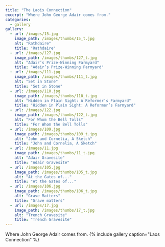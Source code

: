 ```yaml
---
title: "The Laois Connection"
excerpt: "Where John George Adair comes from."
categories:
  - gallery
gallery:
  - url: /images/15.jpg
    image_path: /images/thumbs/15_t.jpg
    alt: "Rathdaire"
    title: "Rathdaire"
  - url: /images/127.jpg
    image_path: /images/thumbs/127_t.jpg
    alt: "Adair’s Prize-Winning Farmyard"
    title: "Adair’s Prize-Winning Farmyard"    
  - url: /images/111.jpg
    image_path: /images/thumbs/111_t.jpg
    alt: "Set in Stone"
    title: "Set in Stone"
  - url: /images/110.jpg
    image_path: /images/thumbs/110_t.jpg
    alt: "Hidden in Plain Sight: A Reformer’s Farmyard"
    title: "Hidden in Plain Sight: A Reformer’s Farmyard"
  - url: /images/122.jpg
    image_path: /images/thumbs/122_t.jpg
    alt: "For Whom the Bell Tolls"
    title: "For Whom the Bell Tolls"    
  - url: /images/109.jpg
    image_path: /images/thumbs/109_t.jpg
    alt: "John and Cornelia, A Sketch"
    title: "John and Cornelia, A Sketch"
  - url: /images/11.jpg
    image_path: /images/thumbs/11_t.jpg
    alt: "Adair Gravesite"
    title: "Adair Gravesite"
  - url: /images/105.jpg
    image_path: /images/thumbs/105_t.jpg
    alt: "At the Gates of..."
    title: "At the Gates of..."    
  - url: /images/106.jpg
    image_path: /images/thumbs/106_t.jpg
    alt: "Grave Matters"
    title: "Grave matters"
  - url: /images/17.jpg
    image_path: /images/thumbs/17_t.jpg
    alt: "Trench Gravesite"
    title: "Trench Gravesite"
---
```

Where John George Adair comes from.
{% include gallery caption="Laos Connection" %}
